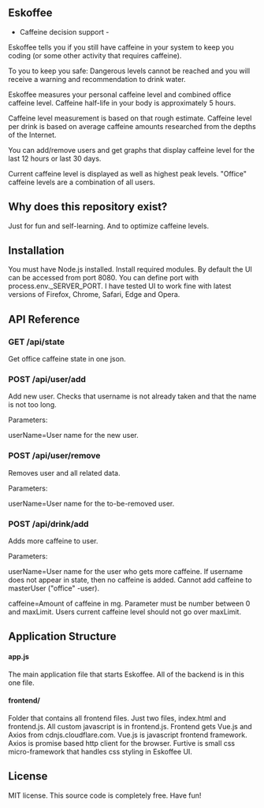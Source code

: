 ## Eskoffee

- Caffeine decision support -

Eskoffee tells you if you still have caffeine in your system to keep you coding (or some other activity that requires caffeine).

To you to keep you safe: Dangerous levels cannot be reached and you will receive a warning and recommendation to drink water.

Eskoffee measures your personal caffeine level and combined office caffeine level. Caffeine half-life in your body is approximately 5 hours.

Caffeine level measurement is based on that rough estimate. Caffeine level per drink is based on average caffeine amounts researched from the depths of the Internet.

You can add/remove users and get graphs that display caffeine level for the last 12 hours or last 30 days.

Current caffeine level is displayed as well as highest peak levels. "Office" caffeine levels are a combination of all users.

## Why does this repository exist?

Just for fun and self-learning. And to optimize caffeine levels.

## Installation

You must have Node.js installed. Install required modules. By default the UI can be accessed from port 8080. You can define port with process.env._SERVER_PORT. I have tested UI to work fine with latest versions of Firefox, Chrome, Safari, Edge and Opera.

## API Reference

### GET /api/state

Get office caffeine state in one json.

### POST /api/user/add

Add new user. Checks that username is not already taken and that the name is not too long.

Parameters:

userName=User name for the new user.

### POST /api/user/remove

Removes user and all related data.

Parameters:

userName=User name for the to-be-removed user.

### POST /api/drink/add

Adds more caffeine to user.

Parameters:

userName=User name for the user who gets more caffeine. If username does not appear in state, then no caffeine is added. Cannot add caffeine to masterUser ("office" -user).

caffeine=Amount of caffeine in mg. Parameter must be number between 0 and maxLimit. Users current caffeine level should not go over maxLimit.

## Application Structure

#### app.js

The main application file that starts Eskoffee. All of the backend is in this one file.

#### frontend/

Folder that contains all frontend files. Just two files, index.html and frontend.js. All custom javascript is in frontend.js. Frontend gets Vue.js and Axios from cdnjs.cloudflare.com. Vue.js is javascript frontend framework. Axios is promise based http client for the browser. Furtive is small css micro-framework that handles css styling in Eskoffee UI.

## License

MIT license. This source code is completely free. Have fun!